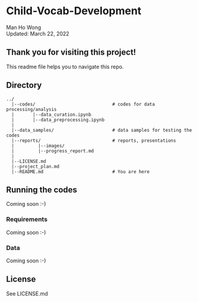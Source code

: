 # Child-Vocab-Development

Man Ho Wong  
Updated: March 22, 2022

## Thank you for visiting this project!

This readme file helps you to navigate this repo.

## Directory

```
../
  |--codes/                             # codes for data processing/analysis
  |       |--data_curation.ipynb
  |       |--data_preprocessing.ipynb
  |          
  |--data_samples/                      # data samples for testing the codes
  |--reports/                           # reports, presentations
  |         |--images/
  |         |--progress_report.md
  |
  |--LICENSE.md
  |--project_plan.md
  |--README.md                          # You are here
```

## Running the codes
Coming soon :-)

### Requirements
Coming soon :-)

### Data
Coming soon :-)

## License

See LICENSE.md